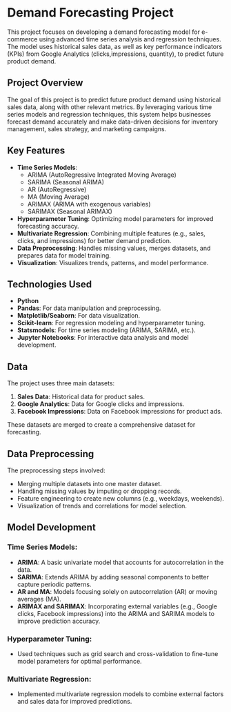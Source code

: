 # Demand Forecasting Project

This project focuses on developing a demand forecasting model for e-commerce using advanced time series analysis and regression techniques. The model uses historical sales data, as well as key performance indicators (KPIs) from Google Analytics (clicks,impressions, quantity), to predict future product demand.

## Project Overview

The goal of this project is to predict future product demand using historical sales data, along with other relevant metrics. By leveraging various time series models and regression techniques, this system helps businesses forecast demand accurately and make data-driven decisions for inventory management, sales strategy, and marketing campaigns.

## Key Features

- **Time Series Models**: 
  - ARIMA (AutoRegressive Integrated Moving Average)
  - SARIMA (Seasonal ARIMA)
  - AR (AutoRegressive)
  - MA (Moving Average)
  - ARIMAX (ARIMA with exogenous variables)
  - SARIMAX (Seasonal ARIMAX)
- **Hyperparameter Tuning**: Optimizing model parameters for improved forecasting accuracy.
- **Multivariate Regression**: Combining multiple features (e.g., sales, clicks, and impressions) for better demand prediction.
- **Data Preprocessing**: Handles missing values, merges datasets, and prepares data for model training.
- **Visualization**: Visualizes trends, patterns, and model performance.
  
## Technologies Used

- **Python**
- **Pandas**: For data manipulation and preprocessing.
- **Matplotlib/Seaborn**: For data visualization.
- **Scikit-learn**: For regression modeling and hyperparameter tuning.
- **Statsmodels**: For time series modeling (ARIMA, SARIMA, etc.).
- **Jupyter Notebooks**: For interactive data analysis and model development.

## Data

The project uses three main datasets:

1. **Sales Data**: Historical data for product sales.
2. **Google Analytics**: Data for Google clicks and impressions.
3. **Facebook Impressions**: Data on Facebook impressions for product ads.

These datasets are merged to create a comprehensive dataset for forecasting.

## Data Preprocessing

The preprocessing steps involved:
- Merging multiple datasets into one master dataset.
- Handling missing values by imputing or dropping records.
- Feature engineering to create new columns (e.g., weekdays, weekends).
- Visualization of trends and correlations for model selection.

## Model Development
### Time Series Models:
- **ARIMA**: A basic univariate model that accounts for autocorrelation in the data.
- **SARIMA**: Extends ARIMA by adding seasonal components to better capture periodic patterns.
- **AR and MA**: Models focusing solely on autocorrelation (AR) or moving averages (MA).
- **ARIMAX and SARIMAX**: Incorporating external variables (e.g., Google clicks, Facebook impressions) into the ARIMA and SARIMA models to improve prediction accuracy.

### Hyperparameter Tuning:
- Used techniques such as grid search and cross-validation to fine-tune model parameters for optimal performance.

### Multivariate Regression:
- Implemented multivariate regression models to combine external factors and sales data for improved predictions.


